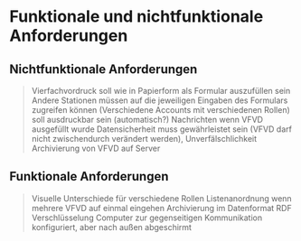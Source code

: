 # **Funktionale und nichtfunktionale Anforderungen**


## Nichtfunktionale Anforderungen
> Vierfachvordruck soll wie in Papierform als Formular auszufüllen sein
> Andere Stationen müssen auf die jeweiligen Eingaben des Formulars zugreifen können 
> (Verschiedene Accounts mit verschiedenen Rollen)
> soll ausdruckbar sein (automatisch?)
> Nachrichten wenn VFVD ausgefüllt wurde
> Datensicherheit muss gewährleistet sein (VFVD darf nicht zwischendurch verändert werden), Unverfälschlichkeit
> Archivierung von VFVD auf Server

## Funktionale Anforderungen
> Visuelle Unterschiede für verschiedene Rollen
> Listenanordnung wenn mehrere VFVD auf einmal eingehen
> Archivierung im Datenformat RDF
> Verschlüsselung 
> Computer zur gegenseitigen Kommunikation konfiguriert, aber nach außen abgeschirmt